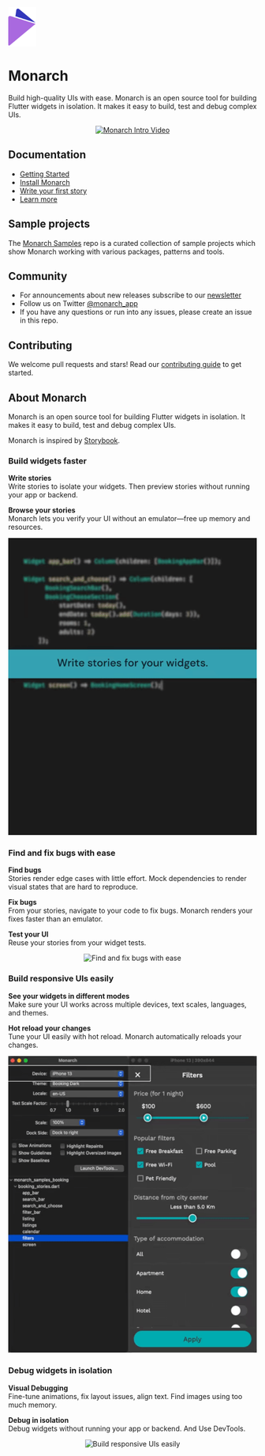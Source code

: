 <p style="margin-bottom: 0; padding-bottom: 0">
  <a href="https://monarchapp.io">
    <img src="https://raw.githubusercontent.com/Dropsource/monarch/master/_assets/monarch-logo.png" alt="Monarch" height="80" />
  </a>
</p>

# Monarch

Build high-quality UIs with ease. Monarch is an open source tool for building Flutter widgets in isolation. It makes it easy to build, test and debug complex UIs.

<p align="center">
  <a href="https://www.youtube.com/watch?v=yblMOMfbZno" target="_blank">
    <img src="https://img.youtube.com/vi/yblMOMfbZno/0.jpg" alt="Monarch Intro Video">
  </a>
</p>

## Documentation
* [Getting Started](https://monarchapp.io/docs/introduction)
* [Install Monarch](https://monarchapp.io/docs/install)
* [Write your first story](https://monarchapp.io/docs/write-first-story)
* [Learn more](https://monarchapp.io/docs/learn-more)

## Sample projects
The [Monarch Samples](https://github.com/Dropsource/monarch_samples) repo is a 
curated collection of sample projects which show Monarch working with various 
packages, patterns and tools.

## Community
* For announcements about new releases subscribe to our [newsletter](https://eepurl.com/hJ-S0L)
* Follow us on Twitter [@monarch_app](https://twitter.com/monarch_app)
* If you have any questions or run into any issues, please create an issue in this repo.

## Contributing
We welcome pull requests and stars! Read our [contributing guide](CONTRIBUTING.md) to get started.

## About Monarch
Monarch is an open source tool for building Flutter widgets in isolation. It makes it easy to build, test and debug complex UIs.

Monarch is inspired by [Storybook](https://storybook.js.org/). 

### Build widgets faster
**Write stories**  
Write stories to isolate your widgets. Then preview stories without running your app or backend.  

**Browse your stories**  
Monarch lets you verify your UI without an emulator—free up memory and resources.  

<p align="center">
  <img src="https://raw.githubusercontent.com/Dropsource/monarch/master/_assets/monarch-build.gif" alt="Build widgets faster with Monarch">
</p>

### Find and fix bugs with ease
**Find bugs**  
Stories render edge cases with little effort. Mock dependencies to render visual states that are hard to reproduce.

**Fix bugs**  
From your stories, navigate to your code to fix bugs. Monarch renders your fixes faster than an emulator.

**Test your UI**  
Reuse your stories from your widget tests.

<p align="center">
  <img src="https://raw.githubusercontent.com/Dropsource/monarch/master/_assets/monarch-fix.gif" alt="Find and fix bugs with ease">
</p>

### Build responsive UIs easily
**See your widgets in different modes**  
Make sure your UI works across multiple devices, text scales, languages, and themes.

**Hot reload your changes**  
Tune your UI easily with hot reload. Monarch automatically reloads your changes.

<p align="center">
  <img src="https://raw.githubusercontent.com/Dropsource/monarch/master/_assets/monarch-knobs.gif" alt="Build responsive UIs easily">
</p>

### Debug widgets in isolation
**Visual Debugging**  
Fine-tune animations, fix layout issues, align text. Find images using too much memory.

**Debug in isolation**  
Debug widgets without running your app or backend. And Use DevTools.

<p align="center">
  <img src="https://raw.githubusercontent.com/Dropsource/monarch/master/_assets/monarch-debug.gif" alt="Build responsive UIs easily">
</p>

